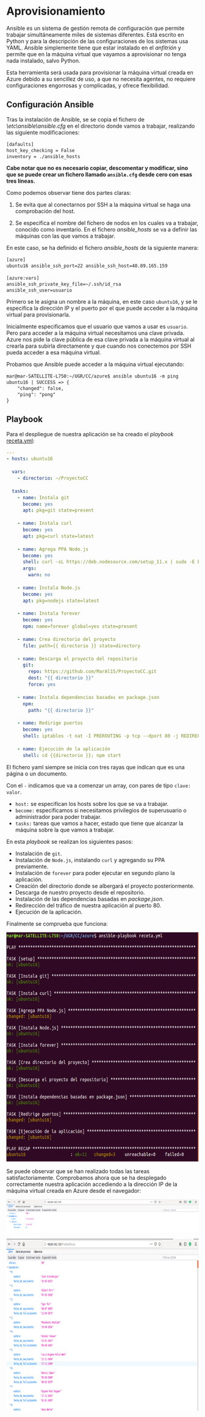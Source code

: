 # Aprovisionamiento

Ansible es un sistema de gestión remota de configuración que permite trabajar simultáneamente miles de sistemas diferentes. Está escrito en Python y para la descripción de las configuraciones de los sistemas usa YAML. Ansible simplemente tiene que estar instalado en el _anfitrión_ y permite que en la máquina virtual que vayamos a aprovisionar no tenga nada instalado, salvo Python.

<!--https://blog.deiser.com/es/primeros-pasos-con-ansible-->
Esta herramienta será usada para provisionar la máquina virtual creada en Azure debido a su sencillez de uso, a que no necesita agentes, no requiere configuraciones engorrosas y complicadas, y ofrece flexibilidad.

## Configuración Ansible

Tras la instalación de Ansible, se se copia el fichero de *\etc\ansible\ansible.cfg* en el directorio donde vamos a trabajar, realizando las siguiente modificaciones:

```
[dafaults]
host_key_checking = False
inventory = ./ansible_hosts
```

__Cabe notar que no es necesario copiar, descomentar y modificar, sino que se puede crear un fichero llamado `ansible.cfg` desde cero con esas tres líneas.__

Como podemos observar tiene dos partes claras:

1. Se evita que al conectarnos por SSH a la máquina virtual se haga una comprobación del host.

2. Se especifica el nombre del fichero de nodos en los cuales va a trabajar, conocido como inventario. En el fichero *ansible_hosts* se va a definir las máquinas con las que vamos a trabajar.


En este caso, se ha definido el fichero *ansible_hosts* de la siguiente manera: 

``` 
[azure]
ubuntu16 ansible_ssh_port=22 ansible_ssh_host=40.89.165.159

[azure:vars]
ansible_ssh_private_key_file=~/.ssh/id_rsa
ansible_ssh_user=usuario
```

Primero se le asigna un nombre a la máquina, en este caso `ubuntu16`, y se le especifica la dirección IP y el puerto por el que puede acceder a la máquina virtual para provisionarla. 

Inicialmente especificamos que el usuario que vamos a usar es `usuario`. Pero para acceder a la máquina virtual necesitamos una clave privada. Azure nos pide la clave pública de esa clave privada a la máquina virtual al crearla para subirla directamente y que cuando nos conectemos por SSH pueda acceder a esa máquina virtual.

Probamos que Ansible puede acceder a la máquina virtual ejecutando:

```console
mar@mar-SATELLITE-L750:~/UGR/CC/azure$ ansible ubuntu16 -m ping
ubuntu16 | SUCCESS => {
    "changed": false, 
    "ping": "pong"
}
```

## Playbook

Para el despliegue de nuestra aplicación se ha creado el _playbook_ [receta.yml](https://github.com/MarAl15/ProyectoCC/blob/master/provision/receta.yml):

```yaml
---
- hosts: ubuntu16

  vars:
    - directorio: ~/ProyectoCC
  
  tasks: 
    - name: Instala git
      become: yes
      apt: pkg=git state=present
    
    - name: Instala curl 
      become: yes
      apt: pkg=curl state=latest
      
    - name: Agrega PPA Node.js
      become: yes
      shell: curl -sL https://deb.nodesource.com/setup_11.x | sudo -E bash -
      args: 
        warn: no
      
    - name: Instala Node.js
      become: yes
      apt: pkg=nodejs state=latest
    
    - name: Instala forever
      become: yes
      npm: name=forever global=yes state=present
      
    - name: Crea directorio del proyecto
      file: path={{ directorio }} state=directory
      
    - name: Descarga el proyecto del repositorio
      git: 
        repo: https://github.com/MarAl15/ProyectoCC.git
        dest: "{{ directorio }}"
        force: yes
        
    - name: Instala dependencias basadas en package.json
      npm:
        path: "{{ directorio }}"
    
    - name: Redirige puertos
      become: yes
      shell: iptables -t nat -I PREROUTING -p tcp --dport 80 -j REDIRECT --to-ports 5000

    - name: Ejecución de la aplicación
      shell: cd {{directorio }}; npm start
```

El fichero yaml siempre se inicia con tres rayas que indican que es una página o un documento.

Con el `-` indicamos que va a comenzar un array, con pares de tipo `clave: valor`.

- `host:` se especifican los hosts sobre los que se va a trabajar.
- `become:` especificamos si necesitamos privilegios de superusuario o administrador para poder trabajar.
- `tasks:` tareas que vamos a hacer, estado que tiene que alcanzar la máquina sobre la que vamos a trabajar.

En esta _playbook_ se realizan los siguientes pasos:

- Instalación de `git`.
- Instalación de `Node.js`, instalando `curl` y agregando su PPA previamente.
- Instalación de `forever` para poder ejecutar en segundo plano la aplicación.
- Creación del directorio donde se albergará el proyecto posteriormente.
- Descarga de nuestro proyecto desde el repositorio.
- Instalación de las dependencias basadas en _package.json_.
- Redirección del tráfico de nuestra aplicación al puerto 80.
- Ejecución de la aplicación. 

Finalmente se comprueba que funciona:

<p align="center">
<img src="https://github.com/MarAl15/ProyectoCC/blob/77d30302d3269890acf83c3c72db33e988bb1581/docs/images/provisionamiento-mio.png" height="600">
</p>

Se puede observar que se han realizado todas las tareas satisfactoriamente. Comprobamos ahora que se ha desplegado correctamente nuestra aplicación accediendo a la dirección IP de la máquina virtual creada en Azure desde el navegador:

<p align="center">
<img src="https://github.com/MarAl15/ProyectoCC/blob/77d30302d3269890acf83c3c72db33e988bb1581/docs/images/comprobacion1-mio.png" weight="450">
</p>

<p align="center">
<img src="https://github.com/MarAl15/ProyectoCC/blob/77d30302d3269890acf83c3c72db33e988bb1581/docs/images/comprobacion2-mio.png" height="450">
</p>




